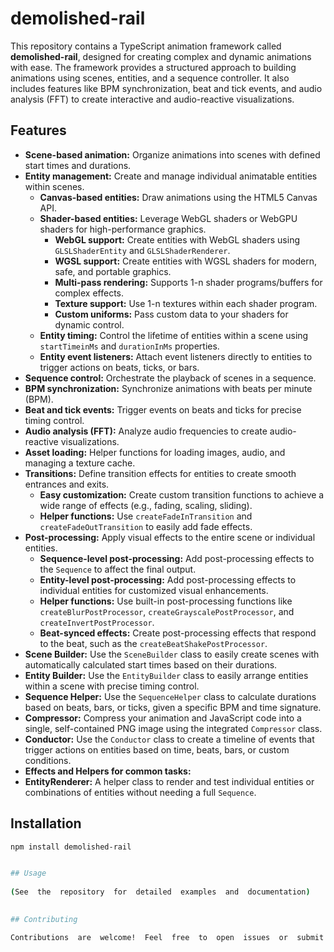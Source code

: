 # demolished-rail

This repository contains a TypeScript animation framework called **demolished-rail**, designed for creating complex and dynamic animations with ease. The framework provides a structured approach to building animations using scenes, entities, and a sequence controller. It also includes features like BPM synchronization, beat and tick events, and audio analysis (FFT) to create interactive and audio-reactive visualizations.

## Features

* **Scene-based animation:** Organize animations into scenes with defined start times and durations.
* **Entity management:** Create and manage individual animatable entities within scenes.
    * **Canvas-based entities:** Draw animations using the HTML5 Canvas API.
    * **Shader-based entities:** Leverage WebGL shaders or WebGPU shaders for high-performance graphics.
        * **WebGL support:** Create entities with WebGL shaders using `GLSLShaderEntity` and `GLSLShaderRenderer`.
        * **WGSL support:** Create entities with WGSL shaders for modern, safe, and portable graphics.
        * **Multi-pass rendering:** Supports 1-n shader programs/buffers for complex effects.
        * **Texture support:** Use 1-n textures within each shader program.
        * **Custom uniforms:** Pass custom data to your shaders for dynamic control.
    * **Entity timing:** Control the lifetime of entities within a scene using `startTimeinMs` and `durationInMs` properties.
    * **Entity event listeners:** Attach event listeners directly to entities to trigger actions on beats, ticks, or bars.
* **Sequence control:** Orchestrate the playback of scenes in a sequence.
* **BPM synchronization:** Synchronize animations with beats per minute (BPM).
* **Beat and tick events:** Trigger events on beats and ticks for precise timing control.
* **Audio analysis (FFT):** Analyze audio frequencies to create audio-reactive visualizations.
* **Asset loading:** Helper functions for loading images, audio, and managing a texture cache.
* **Transitions:** Define transition effects for entities to create smooth entrances and exits.
    * **Easy customization:** Create custom transition functions to achieve a wide range of effects (e.g., fading, scaling, sliding).
    * **Helper functions:** Use `createFadeInTransition` and `createFadeOutTransition` to easily add fade effects.
* **Post-processing:** Apply visual effects to the entire scene or individual entities.
    * **Sequence-level post-processing:** Add post-processing effects to the `Sequence` to affect the final output.
    * **Entity-level post-processing:** Add post-processing effects to individual entities for customized visual enhancements.
    * **Helper functions:**  Use built-in post-processing functions like `createBlurPostProcessor`, `createGrayscalePostProcessor`, and `createInvertPostProcessor`.
    * **Beat-synced effects:** Create post-processing effects that respond to the beat, such as the `createBeatShakePostProcessor`.
* **Scene Builder:**  Use the `SceneBuilder` class to easily create scenes with automatically calculated start times based on their durations.
* **Entity Builder:** Use the `EntityBuilder` class to easily arrange entities within a scene with precise timing control.
* **Sequence Helper:** Use the `SequenceHelper` class to calculate durations based on beats, bars, or ticks, given a specific BPM and time signature.
* **Compressor:** Compress your animation and JavaScript code into a single, self-contained PNG image using the integrated `Compressor` class.
* **Conductor:**  Use the `Conductor` class to create a timeline of events that trigger actions on entities based on time, beats, bars, or custom conditions.
* **Effects and Helpers for common tasks:**
* **EntityRenderer:**  A helper class to render and test individual entities or combinations of entities without needing a full `Sequence`.

## Installation

```bash
npm install demolished-rail


## Usage
  
(See  the  repository  for  detailed  examples  and  documentation)
  

## Contributing

Contributions  are  welcome!  Feel  free  to  open  issues  or  submit  pull  requests.

  
 
 
  
